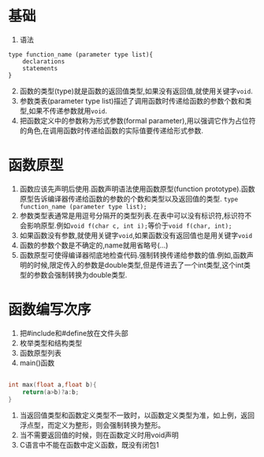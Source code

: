 # 基础
1. 语法
```
type function_name (parameter type list){
	declarations
	statements
}
```
2. 函数的类型(type)就是函数的返回值类型,如果没有返回值,就使用关键字`void`.
3. 参数类表(parameter type list)描述了调用函数时传递给函数的参数个数和类型,如果不传递参数就用`void`.
4. 把函数定义中的参数称为形式参数(formal parameter),用以强调它作为占位符的角色,在调用函数时传递给函数的实际值要传递给形式参数.

# 函数原型
1. 函数应该先声明后使用.函数声明语法使用函数原型(function prototype).函数原型告诉编译器传递给函数的参数的个数和类型以及返回值的类型.
`type function_name (parameter type list);`
2. 参数类型表通常是用逗号分隔开的类型列表.在表中可以没有标识符,标识符不会影响原型.例如`void f(char c, int i);`等价于`void f(char, int);`
3. 如果函数没有参数,就使用关键字`void`,如果函数没有返回值也是用关键字`void`
4. 函数的参数个数是不确定的,name就用省略号(...)
5. 函数原型可使得编译器彻底地检查代码.强制转换传递给参数的值.例如,函数声明的时候,限定传入的参数是double类型,但是传进去了一个int类型,这个int类型的参数会强制转换为double类型.


# 函数编写次序
1. 把#include和#define放在文件头部
2. 枚举类型和结构类型
3. 函数原型列表
4. main()函数



```c

int max(float a,float b){
	return(a>b)?a:b;
}
```

1. 当返回值类型和函数定义类型不一致时，以函数定义类型为准，如上例，返回浮点型，而定义为整形，则会强制转换为整形。
2. 当不需要返回值的时候，则在函数定义时用void声明
3. C语言中不能在函数中定义函数，既没有闭包1